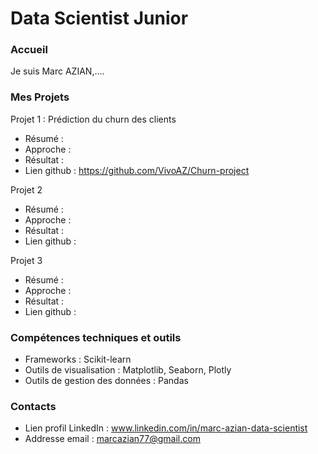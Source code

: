 # Data Scientist Junior  

### Accueil 
Je suis Marc AZIAN,.... 

### Mes Projets 

Projet 1 : Prédiction du churn des clients 
- Résumé :
- Approche :
- Résultat :
- Lien github : https://github.com/VivoAZ/Churn-project 

Projet 2 
- Résumé :
- Approche :
- Résultat :
- Lien github :

Projet 3 
- Résumé :
- Approche :
- Résultat :
- Lien github : 

### Compétences techniques et outils   

- Frameworks : Scikit-learn
- Outils de visualisation : Matplotlib, Seaborn, Plotly
- Outils de gestion des données : Pandas

### Contacts  

- Lien profil LinkedIn : www.linkedin.com/in/marc-azian-data-scientist 
- Addresse email : marcazian77@gmail.com 
